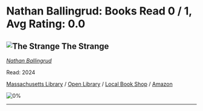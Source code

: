 # Nathan Ballingrud:  Books Read 0 / 1, Avg Rating: 0.0 

## ![The Strange](https://covers.openlibrary.org/b/isbn/9781534449954-M.jpg) The Strange
*[Nathan Ballingrud](../authors/NathanBallingrud)*

Read: 2024

[Massachusetts Library](https://library.minlib.net/search/i=9781534449954) / [Open Library](https://openlibrary.org/isbn/9781534449954) / [Local Book Shop](https://bookshop.org/book/9781534449954) / [Amazon](https://amazon.com/dp/1534449957)

![0%](https://geps.dev/progress/0) 



---
